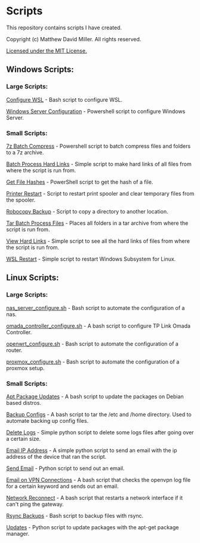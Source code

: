 # Scripts
This repository contains scripts I have created.

Copyright (c) Matthew David Miller. All rights reserved.

[Licensed under the MIT License.](LICENSE)

## Windows Scripts:

### Large Scripts:

[Configure WSL](windows_scripts/configure_wsl.sh) - Bash script to configure WSL.

[Windows Server Configuration](windows_scripts/windows_server_configuration.ps1) - Powershell script to configure Windows Server.

### Small Scripts:

[7z Batch Compress](windows_scripts/7z_batch_compress.ps1) - Powershell script to batch compress files and folders to a 7z archive.

[Batch Process Hard Links](windows_scripts/batch_process_hard_links.bat) - Simple script to make hard links of all files from where the script is run from.

[Get File Hashes](windows_scripts/get_file_hashes.ps1) - PowerShell script to get the hash of a file.

[Printer Restart](windows_scripts/printer_restart.bat) - Script to restart print spooler and clear temporary files from the spooler.

[Robocopy Backup](windows_scripts/robocopy_backup.bat) - Script to copy a directory to another location.

[Tar Batch Process Files](windows_scripts/tar_batch_process_files.bat) - Places all folders in a tar archive from where the script is run from.

[View Hard Links](windows_scripts/view_hard_links.bat) - Simple script to see all the hard links of files from where the script is run from.

[WSL Restart](windows_scripts/wsl_restart.bat) - Simple script to restart Windows Subsystem for Linux.

## Linux Scripts:

### Large Scripts:

[nas_server_configure.sh](linux_scripts/nas_server_configure.sh) - Bash script to automate the configuration of a nas.

[omada_controller_configure.sh](linux_scripts/omada_controller_configure.sh) - A bash script to configure TP Link Omada Controller.

[openwrt_configure.sh](linux_scripts/openwrt_configure.sh) - Bash script to automate the configuration of a router.

[proxmox_configure.sh](linux_scripts/proxmox_configure.sh) - Bash script to automate the configuration of a proxmox setup.

### Small Scripts:

[Apt Package Updates](linux_scripts/apt_package_updates.sh) - A bash script to update the packages on Debian based distros.

[Backup Configs](linux_scripts/backup_configs.sh) - A bash script to tar the /etc and /home directory.  Used to automate backing up config files.

[Delete Logs](linux_scripts/delete_logs.py) - Simple python script to delete some logs files after going over a certain size.

[Email IP Address](linux_scripts/email_ip_address.py) - A simple python script to send an email with the ip address of the device that ran the script.

[Send Email](linux_scripts/email_on_vpn_connections.py) - Python script to send out an email.

[Email on VPN Connections](linux_scripts/email_on_vpn_connections.sh) - A bash script that checks the openvpn log file for a certain keyword and sends out an email.

[Network Reconnect](linux_scripts/network_reconnect.sh) - A bash script that restarts a network interface if it can't ping the gateway.

[Rsync Backups](linux_scripts/rsync_backups.sh) - Bash script to backup files with rsync.

[Updates](linux_scripts/updates.py) - Python script to update packages with the apt-get package manager.
